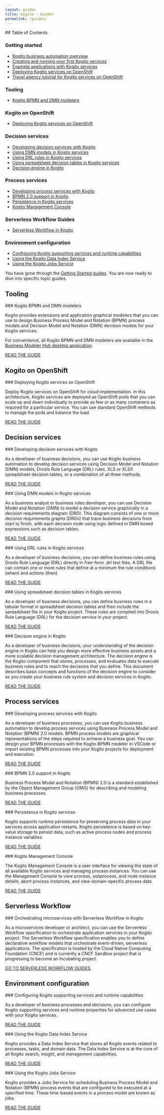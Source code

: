 ```yaml
---
layout: guides
title: Kogito - Guides
permalink: /guides/
---
```


<div class="grid__item width-4-12 hide-mobile toc" markdown="1">
## Table of Contents

### Getting started
 - [Kogito business automation overview](https://docs.kogito.kie.org/latest/html_single/#con-kogito-automation_kogito-docs)
 - [Creating and running your first Kogito services](https://docs.kogito.kie.org/latest/html_single/#chap-kogito-creating-running)
 - [Example applications with Kogito services](https://docs.kogito.kie.org/latest/html_single/#ref-kogito-app-examples_kogito-creating-running)
 - [Deploying Kogito services on OpenShift](https://docs.kogito.kie.org/latest/html_single/#chap-kogito-deploying-on-openshift)
 - [Travel agency tutorial for Kogito services on OpenShift](https://docs.kogito.kie.org/latest/html_single/#con-kogito-travel-agency_kogito-deploying-on-openshift)

### Tooling
 - [Kogito BPMN and DMN modelers](https://docs.kogito.kie.org/latest/html_single/#con-kogito-modelers_kogito-creating-running)

### Kogito on OpenShift
 - [Deploying Kogito services on OpenShift](https://docs.kogito.kie.org/latest/html_single/#chap-kogito-deploying-on-openshift)

### Decision services
 - [Developing decision services with Kogito](https://docs.kogito.kie.org/latest/html_single/#collection-kogito-developing-decision-services)
 - [Using DMN models in Kogito services](https://docs.kogito.kie.org/latest/html_single/#chap-kogito-using-dmn-models)
 - [Using DRL rules in Kogito services](https://docs.kogito.kie.org/latest/html_single/#chap-kogito-using-drl-rules)
 - [Using spreadsheet decision tables in Kogito services](https://docs.kogito.kie.org/latest/html_single/#chap-kogito-using-spreadsheet-decision-tables)
 - [Decision engine in Kogito](https://docs.kogito.kie.org/latest/html_single/#chap-kogito-decision-engine)

### Process services
 - [Developing process services with Kogito](https://docs.kogito.kie.org/latest/html_single/#chap-kogito-developing-process-services)
 - [BPMN 2.0 support in Kogito](https://docs.kogito.kie.org/latest/html_single/#con-bpmn_kogito-developing-process-services)
 - [Persistence in Kogito services](https://docs.kogito.kie.org/latest/html_single/#con-persistence_kogito-developing-process-services)
 - [Kogito Management Console](https://docs.kogito.kie.org/latest/html_single/#con-management-console_kogito-developing-process-services)

### Serverless Workflow Guides
- [Serverless Workflow in Kogito](https://kiegroup.github.io/kogito-docs)

### Environment configuration
 - [Configuring Kogito supporting services and runtime capabilities](https://docs.kogito.kie.org/latest/html_single/#chap-kogito-configuring)
 - [Using the Kogito Data Index Service](https://docs.kogito.kie.org/latest/html_single/#con-data-index-service_kogito-configuring)
 - [Using the Kogito Jobs Service](https://docs.kogito.kie.org/latest/html_single/#con-jobs-service_kogito-configuring)

</div>
<div class="grid__item width-8-12 width-12-12-m gs-content">

You have gone through the <a href="{{site.baseurl}}/get-started">Getting Started guides</a>. You are now ready to dive into specific topic guides.

<h2 id="Tooling">Tooling</h2>

<div class="guide-item" markdown="1">
### Kogito BPMN and DMN modelers

Kogito provides extensions and application graphical modelers that you can use to design Business Process Model and Notation (BPMN) process models and Decision Model and Notation (DMN) decision models for your Kogito services.

For convenience, all Kogito BPMN and DMN modelers are available in the [Business Modeler Hub desktop application](https://docs.kogito.kie.org/latest/html_single/#proc-kogito-modelers_kogito-creating-running).

<a href="https://docs.kogito.kie.org/latest/html_single/#con-kogito-modelers_kogito-creating-running" class="button-cta secondary">READ THE GUIDE</a>
</div>

<h2 id="Kogito_on_OpenShift">Kogito on OpenShift</h2>

<div class="guide-item" markdown="1">
### Deploying Kogito services on OpenShift

Deploy Kogito services on OpenShift for cloud implementation. In this architecture, Kogito services are deployed as OpenShift pods that you can scale up and down individually to provide as few or as many containers as required for a particular service. You can use standard OpenShift methods to manage the pods and balance the load.

<a href="https://docs.kogito.kie.org/latest/html_single/#chap-kogito-deploying-on-openshift" class="button-cta secondary">READ THE GUIDE</a>
</div>

<h2 id="Decision_services">Decision services</h2>

<div class="guide-item" markdown="1">
### Developing decision services with Kogito

As a developer of business decisions, you can use Kogito business automation to develop decision services using Decision Model and Notation (DMN) models, Drools Rule Language (DRL) rules, XLS or XLSX spreadsheet decision tables, or a combination of all three methods.

<a href="https://docs.kogito.kie.org/latest/html_single/#chap-kogito-developing-decision-services" class="button-cta secondary">READ THE GUIDE</a>
</div>

<div class="guide-item" markdown="1">
### Using DMN models in Kogito services

As a business analyst or business rules developer, you can use Decision Model and Notation (DMN) to model a decision service graphically in a decision requirements diagram (DRD). This diagram consists of one or more decision requirements graphs (DRGs) that trace business decisions from start to finish, with each decision node using logic defined in DMN boxed expressions such as decision tables.

<a href="https://docs.kogito.kie.org/latest/html_single/#_using_dmn_models_in_kogito_services" class="button-cta secondary">READ THE GUIDE</a>
</div>

<div class="guide-item" markdown="1">
### Using DRL rules in Kogito services

As a developer of business decisions, you can define business rules using Drools Rule Language (DRL) directly in free-form .drl text files. A DRL file can contain one or more rules that define at a minimum the rule conditions (when) and actions (then).

<a href="https://docs.kogito.kie.org/latest/html_single/#_using_drl_rules_in_kogito_services" class="button-cta secondary">READ THE GUIDE</a>
</div>

<div class="guide-item" markdown="1">
### Using spreadsheet decision tables in Kogito services

As a developer of business decisions, you can define business rules in a tabular format in spreadsheet decision tables and then include the spreadsheet file in your Kogito project. These rules are compiled into Drools Rule Language (DRL) for the decision service in your project.

<a href="https://docs.kogito.kie.org/latest/html_single/#_using_spreadsheet_decision_tables_in_kogito_services" class="button-cta secondary">READ THE GUIDE</a>
</div>

<div class="guide-item" markdown="1">
### Decision engine in Kogito

As a developer of business decisions, your understanding of the decision engine in Kogito can help you design more effective business assets and a more scalable decision management architecture. The decision engine is the Kogito component that stores, processes, and evaluates data to execute business rules and to reach the decisions that you define. This document describes basic concepts and functions of the decision engine to consider as you create your business rule system and decision services in Kogito.

<a href="https://docs.kogito.kie.org/latest/html_single/#_decision_engine_in_kogito" class="button-cta secondary">READ THE GUIDE    </a>
</div>

<h2 id="Process_services">Process services</h2>

<div class="guide-item" markdown="1">
### Developing process services with Kogito

As a developer of business processes, you can use Kogito business automation to develop process services using Business Process Model and Notation (BPMN) 2.0 models. BPMN process models are graphical representations of the steps required to achieve a business goal. You can design your BPMN processes with the Kogito BPMN modeler in VSCode or import existing BPMN processes into your Kogito projects for deployment and execution.

<a href="https://docs.kogito.kie.org/latest/html_single/#chap-kogito-developing-process-services" class="button-cta secondary">READ THE GUIDE</a>
</div>

<div class="guide-item" markdown="1">
### BPMN 2.0 support in Kogito

Business Process Model and Notation (BPMN) 2.0 is a standard established by the Object Management Group (OMG) for describing and modeling business processes.

<a href="https://docs.kogito.kie.org/latest/html_single/#con-bpmn_kogito-developing-process-services" class="button-cta secondary">READ THE GUIDE</a>
</div>

<div class="guide-item" markdown="1">
### Persistence in Kogito services

Kogito supports runtime persistence for preserving process data in your services across application restarts. Kogito persistence is based on key-value storage to persist data, such as active process nodes and process instance variables.

<a href="https://docs.kogito.kie.org/latest/html_single/#con-persistence_kogito-developing-process-services" class="button-cta secondary">READ THE GUIDE</a>
</div>

<div class="guide-item" markdown="1">
### Kogito Management Console

The Kogito Management Console is a user interface for viewing the state of all available Kogito services and managing process instances. You can use the Management Console to view process, subprocess, and node instance details, abort process instances, and view domain-specific process data.

<a href="https://docs.kogito.kie.org/latest/html_single/#con-management-console_kogito-developing-process-services" class="button-cta secondary">READ THE GUIDE</a>
</div>

<h2 id="serverless_workflow">Serverless Workflow</h2>

<div class="guide-item" markdown="1">
### Orchestrating microservices with Serverless Workflow in Kogito

As a microservices developer or architect, you can use the Serverless Workflow specification to orchestrate application services in your Kogito project. The Serverless Workflow specification enables you to define declarative workflow models that orchestrate event-driven, serverless applications. The specification is hosted by the Cloud Native Computing Foundation (CNCF) and is currently a CNCF Sandbox project that is progressing to become an Incubating project.

<a href="https://kiegroup.github.io/kogito-docs/" class="button-cta secondary">GO TO SERVERLESS WORKFLOW GUIDES</a>
</div>

<h2 id="Environment_configuration">Environment configuration</h2>

<div class="guide-item" markdown="1">
### Configuring Kogito supporting services and runtime capabilities

As a developer of business processes and decisions, you can configure Kogito supporting services and runtime properties for advanced use cases with your Kogito services.

<a href="https://docs.kogito.kie.org/latest/html_single/#chap-kogito-configuring" class="button-cta secondary">READ THE GUIDE</a>
</div>

<div class="guide-item" markdown="1">
### Using the Kogito Data Index Service

Kogito provides a Data Index Service that stores all Kogito events related to processes, tasks, and domain data. The Data Index Service is at the core of all Kogito search, insight, and management capabilities.

<a href="https://docs.kogito.kie.org/latest/html_single/#con-data-index-service_kogito-configuring" class="button-cta secondary">READ THE GUIDE</a>
</div>

<div class="guide-item" markdown="1">
### Using the Kogito Jobs Service

Kogito provides a Jobs Service for scheduling Business Process Model and Notation (BPMN) process events that are configured to be executed at a specified time. These time-based events in a process model are known as jobs.

<a href="https://docs.kogito.kie.org/latest/html_single/#con-jobs-service_kogito-configuring" class="button-cta secondary">READ THE GUIDE</a>
</div>

</div>
